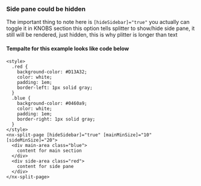 ### Side pane could be hidden

The important thing to note here is `[hideSidebar]="true"` you actually can toggle it in KNOBS section
this option tells splitter to show/hide side pane, it still will be rendered, just hidden, this is why plitter is longer than text

#### Tempalte for this example looks like code below

```
<style>
  .red {
    background-color: #D13A32;
    color: white;
    padding: 1em;
    border-left: 1px solid gray;
  }
  .blue {
    background-color: #0460a9;
    color: white;
    padding: 1em;
    border-right: 1px solid gray;
  }
</style>
<nx-split-page [hideSidebar]="true" [mainMinSize]="10" [sideMinSize]="20">
  <div main-area class="blue">
    content for main section
  </div>
  <div side-area class="red">
    content for side pane
  </div>
</nx-split-page>

```
